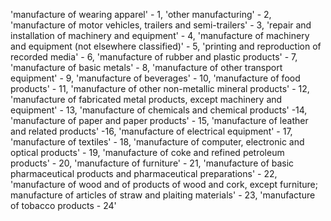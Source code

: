 'manufacture of wearing apparel' - 1, 
'other manufacturing' - 2, 
'manufacture of motor vehicles, trailers and semi-trailers' - 3, 
'repair and installation of machinery and equipment' - 4, 
'manufacture of machinery and equipment (not elsewhere classified)' - 5, 
'printing and reproduction of recorded media' - 6, 
'manufacture of rubber and plastic products' - 7, 
'manufacture of basic metals' - 8, 
'manufacture of other transport equipment' - 9, 
'manufacture of beverages' - 10, 
'manufacture of food products' - 11, 
'manufacture of other non-metallic mineral products' - 12, 
'manufacture of fabricated metal products, except machinery and equipment' - 13, 
'manufacture of chemicals and chemical products' -14, 
'manufacture of paper and paper products' - 15, 
'manufacture of leather and related products' -16, 
'manufacture of electrical equipment' - 17, 
'manufacture of textiles' - 18, 
'manufacture of computer, electronic and optical products' - 19, 
'manufacture of coke and refined petroleum products' - 20, 
'manufacture of furniture' - 21, 
'manufacture of basic pharmaceutical products and pharmaceutical preparations' - 22, 
'manufacture of wood and of products of wood and cork, except furniture; manufacture of articles of straw and plaiting materials' - 23, 
'manufacture of tobacco products - 24'

